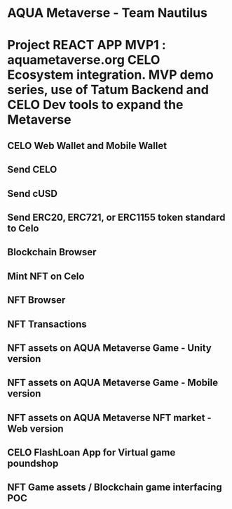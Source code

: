 # AQUA Metaverse - Team Nautilus
# Project REACT APP MVP1 : aquametaverse.org CELO Ecosystem integration. MVP demo series, use of Tatum Backend and CELO Dev tools to expand the Metaverse

## CELO Web Wallet and Mobile Wallet

## Send CELO

## Send cUSD

## Send ERC20, ERC721, or ERC1155 token standard to Celo

## Blockchain Browser

## Mint NFT on Celo

## NFT Browser

## NFT Transactions

## NFT assets on AQUA Metaverse Game - Unity version

## NFT assets on AQUA Metaverse Game - Mobile version

## NFT assets on AQUA Metaverse NFT market - Web version

## CELO FlashLoan App for Virtual game poundshop 

## NFT Game assets / Blockchain game interfacing POC 

